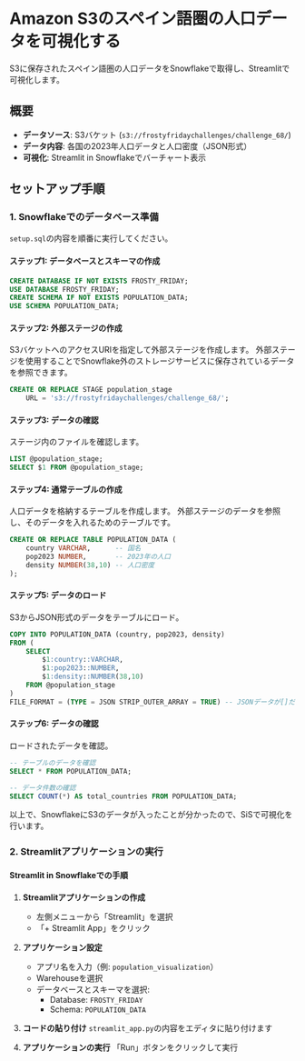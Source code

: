 # Amazon S3のスペイン語圏の人口データを可視化する
S3に保存されたスペイン語圏の人口データをSnowflakeで取得し、Streamlitで可視化します。

## 概要

- **データソース**: S3バケット (`s3://frostyfridaychallenges/challenge_68/`)
- **データ内容**: 各国の2023年人口データと人口密度（JSON形式）
- **可視化**: Streamlit in Snowflakeでバーチャート表示

## セットアップ手順

### 1. Snowflakeでのデータベース準備

`setup.sql`の内容を順番に実行してください。

#### ステップ1: データベースとスキーマの作成
```sql
CREATE DATABASE IF NOT EXISTS FROSTY_FRIDAY;
USE DATABASE FROSTY_FRIDAY;
CREATE SCHEMA IF NOT EXISTS POPULATION_DATA;
USE SCHEMA POPULATION_DATA;
```

#### ステップ2: 外部ステージの作成
S3バケットへのアクセスURIを指定して外部ステージを作成します。
外部ステージを使用することでSnowflake外のストレージサービスに保存されているデータを参照できます。
```sql
CREATE OR REPLACE STAGE population_stage
    URL = 's3://frostyfridaychallenges/challenge_68/';
```

#### ステップ3: データの確認
ステージ内のファイルを確認します。
```sql
LIST @population_stage;
SELECT $1 FROM @population_stage;
```

#### ステップ4: 通常テーブルの作成
人口データを格納するテーブルを作成します。
外部ステージのデータを参照し、そのデータを入れるためのテーブルです。
```sql
CREATE OR REPLACE TABLE POPULATION_DATA (
    country VARCHAR,      -- 国名
    pop2023 NUMBER,       -- 2023年の人口
    density NUMBER(38,10) -- 人口密度
);
```

#### ステップ5: データのロード
S3からJSON形式のデータをテーブルにロード。
```sql
COPY INTO POPULATION_DATA (country, pop2023, density)
FROM (
    SELECT 
        $1:country::VARCHAR,
        $1:pop2023::NUMBER,
        $1:density::NUMBER(38,10)
    FROM @population_stage
)
FILE_FORMAT = (TYPE = JSON STRIP_OUTER_ARRAY = TRUE) -- JSONデータが[]だ囲まれているため
```

#### ステップ6: データの確認
ロードされたデータを確認。
```sql
-- テーブルのデータを確認
SELECT * FROM POPULATION_DATA;

-- データ件数の確認
SELECT COUNT(*) AS total_countries FROM POPULATION_DATA;
```

以上で、SnowflakeにS3のデータが入ったことが分かったので、SiSで可視化を行います。

### 2. Streamlitアプリケーションの実行

#### Streamlit in Snowflakeでの手順


1. **Streamlitアプリケーションの作成**
   - 左側メニューから「Streamlit」を選択
   - 「+ Streamlit App」をクリック

2. **アプリケーション設定**
   - アプリ名を入力（例: `population_visualization`）
   - Warehouseを選択
   - データベースとスキーマを選択:
     - Database: `FROSTY_FRIDAY`
     - Schema: `POPULATION_DATA`

3. **コードの貼り付け**
   `streamlit_app.py`の内容をエディタに貼り付けます

4. **アプリケーションの実行**
   「Run」ボタンをクリックして実行
